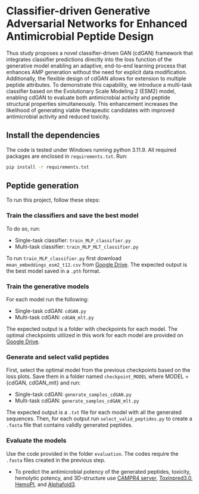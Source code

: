 # Classifier-driven Generative Adversarial Networks for Enhanced Antimicrobial Peptide Design

Thus study proposes a novel classifier-driven GAN (cdGAN) framework that integrates classifier predictions directly into the loss function of the generative model enabling an adaptive, end-to-end learning process that enhances AMP generation without the need for explicit data modification. Additionally, the flexible design of cdGAN allows for extension to multiple peptide attributes. To demonstrate this capability, we introduce a multi-task classifier based on the Evolutionary Scale Modeling 2 (ESM2) model, enabling cdGAN to evaluate both antimicrobial activity and peptide structural properties simultaneously. This enhancement increases the likelihood of generating viable therapeutic candidates with improved antimicrobial activity and reduced toxicity. 

## Install the dependencies
The code is tested under Windows running python 3.11.9. All required packages are enclosed in `requirements.txt`. Run:
```bash
pip install -r requirements.txt
```
## Peptide generation
To run this project, follow these steps:

### Train the classifiers and save the best model
To do so, run:  
- Single-task classifier: `train_MLP_classifier.py`
- Multi-task classifier: `train_MLP_MLT_classifier.py`
  
To run `train_MLP_classifier.py` first download `mean_embeddings_esm2_t12.csv` from [Google Drive](https://drive.google.com/drive/u/2/folders/1WijbpvpEIuInb6mI43twwP2CYRpvlxK0). The expected output is the best model saved in a `.pth` format.

### Train the generative models
For each model run the following:
- Single-task cdGAN: `cdGAN.py`
- Multi-task cdGAN: `cdGAN_mlt.py`
  
The expected output is a folder with checkpoints for each model. The optimal checkpoints utilized in this work for each model are provided on [Google Drive](https://drive.google.com/drive/u/2/folders/1WijbpvpEIuInb6mI43twwP2CYRpvlxK0).

### Generate and select valid peptides
First, select the optimal model from the previous checkpoints based on the loss plots. Save them in a folder named `checkpoint_MODEL` where MODEL = {cdGAN, cdGAN_mlt} and run:
- Single-task cdGAN: `generate_samples_cdGAN.py`
- Multi-task cdGAN: `generate_samples_cdGAN_mlt.py`

The expected output is a `.txt` file for each model with all the generated sequences. Then, for each output run `select_valid_peptides.py` to create a `.fasta` file that contains validly generated peptides.

### Evaluate the models
Use the code provided in the folder `evaluation`. The codes require the `.fasta` files created in the previous step.
- To predict the antimicrobial potency of the generated peptides, toxicity, hemolytic potency, and 3D-structure use [CAMPR4 server](https://camp.bicnirrh.res.in/predict/), [Toxinpred3.0](https://webs.iiitd.edu.in/raghava/toxinpred3/), [HemoPI](https://webs.iiitd.edu.in/raghava/hemopi/), and [Alphafold3](https://alphafoldserver.com/welcome).  
  
